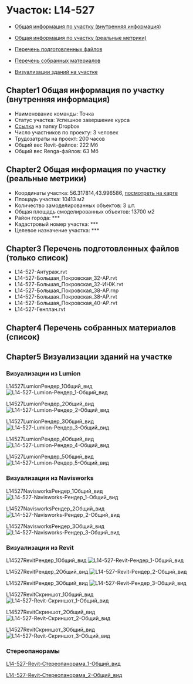 # Участок: L14-527

* [Общая информация по участку (внутренняя информация)](#Chapter1)

* [Общая информация по участку (реальные метрики)](#Chapter2)

* [Перечень подготовленных файлов](#Chapter3)

* [Перечень собранных материалов](#Chapter4)

* [Визуализации зданий на участке](#Chapter5)

## <a id="test">Chapter1</a> Общая информация по участку (внутренняя информация)
+ Наименование команды: Точка
+ Статус участка: Успешное завершение курса
+ [Ссылка](https://www.dropbox.com/sh/wvvgv1nw1iqred9/AAD3-GoSE5gBVY0h6fLdqeI9a/L14_527?dl=0) на папку Dropbox
+ Число участников по проекту: 3 человек
+ Трудозатраты на проект: 200 часов
+ Общий вес Revit-файлов: 222 Мб
+ Общий вес Renga-файлов: 63 Мб
## <a id="test">Chapter2</a> Общая информация по участку (реальные метрики)
+ Координаты участка: 56.317814,43.996586, [посмотреть на карте]("yandex.ru/maps/47/nizhny-novgorod/?ll=56.317814%2C43.996586&z=19")
+ Площадь участка: 10413 м2
+ Количество замоделированных объектов: 3 шт.
+ Общая площадь смоделированных объектов: 13700 м2
+ Район города: *** 
+ Кадастровый номер участка: *** 
+ Целевое назначение участка: *** 
## <a id="test">Chapter3</a> Перечень подготовленных файлов (только список)
+ L14-527-Антураж.rvt
+ L14-527-Большая_Покровская_32-АР.rvt
+ L14-527-Большая_Покровская_32-ИНЖ.rvt
+ L14-527-Большая_Покровская_38-АР.rnp
+ L14-527-Большая_Покровская_38-АР.rvt
+ L14-527-Большая_Покровская_40-АР.rvt
+ L14-527-Генплан.rvt
## <a id="test">Chapter4</a> Перечень собранных материалов (список)
## <a id="test">Chapter5</a> Визуализации зданий на участке
### Визуализации из Lumion
L14527LumionРендер_1Общий_вид
![L14-527-Lumion-Рендер_1-Общий_вид](/Images/L14_527/L14-527-Lumion-Рендер_1-Общий_вид_Compressed.jpg)

L14527LumionРендер_2Общий_вид
![L14-527-Lumion-Рендер_2-Общий_вид](/Images/L14_527/L14-527-Lumion-Рендер_2-Общий_вид_Compressed.jpg)

L14527LumionРендер_3Общий_вид
![L14-527-Lumion-Рендер_3-Общий_вид](/Images/L14_527/L14-527-Lumion-Рендер_3-Общий_вид_Compressed.jpg)

L14527LumionРендер_4Общий_вид
![L14-527-Lumion-Рендер_4-Общий_вид](/Images/L14_527/L14-527-Lumion-Рендер_4-Общий_вид_Compressed.jpg)

L14527LumionРендер_5Общий_вид
![L14-527-Lumion-Рендер_5-Общий_вид](/Images/L14_527/L14-527-Lumion-Рендер_5-Общий_вид_Compressed.jpg)

### Визуализации из Navisworks
L14527NavisworksРендер_1Общий_вид
![L14-527-Navisworks-Рендер_1-Общий_вид](/Images/L14_527/L14-527-Navisworks-Рендер_1-Общий_вид_Compressed.jpg)

L14527NavisworksРендер_2Общий_вид
![L14-527-Navisworks-Рендер_2-Общий_вид](/Images/L14_527/L14-527-Navisworks-Рендер_2-Общий_вид_Compressed.jpg)

L14527NavisworksРендер_3Общий_вид
![L14-527-Navisworks-Рендер_3-Общий_вид](/Images/L14_527/L14-527-Navisworks-Рендер_3-Общий_вид_Compressed.jpg)

### Визуализации из Revit
L14527RevitРендер_1Общий_вид
![L14-527-Revit-Рендер_1-Общий_вид](/Images/L14_527/L14-527-Revit-Рендер_1-Общий_вид_Compressed.jpg)

L14527RevitРендер_2Общий_вид
![L14-527-Revit-Рендер_2-Общий_вид](/Images/L14_527/L14-527-Revit-Рендер_2-Общий_вид_Compressed.jpg)

L14527RevitРендер_3Общий_вид
![L14-527-Revit-Рендер_3-Общий_вид](/Images/L14_527/L14-527-Revit-Рендер_3-Общий_вид_Compressed.jpg)

L14527RevitСкриншот_1Общий_вид
![L14-527-Revit-Скриншот_1-Общий_вид](/Images/L14_527/L14-527-Revit-Скриншот_1-Общий_вид_Compressed.jpg)

L14527RevitСкриншот_2Общий_вид
![L14-527-Revit-Скриншот_2-Общий_вид](/Images/L14_527/L14-527-Revit-Скриншот_2-Общий_вид_Compressed.jpg)

L14527RevitСкриншот_3Общий_вид
![L14-527-Revit-Скриншот_3-Общий_вид](/Images/L14_527/L14-527-Revit-Скриншот_3-Общий_вид_Compressed.jpg)

### Стереопанорамы
[L14-527-Revit-Стереопанорама_1-Общий_вид](https://pano.autodesk.com/pano.html?url=jpgs/70151c5f-504b-4399-b232-64d6ba05f2a6&version=2)

[L14-527-Revit-Стереопанорама_2-Общий_вид](https://pano.autodesk.com/pano.html?url=jpgs/0e03dcf0-1f2b-4142-980c-b29cb453c9ff&version=2)

